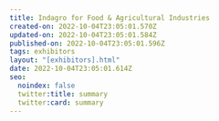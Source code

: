 ```yaml
---
title: Indagro for Food & Agricultural Industries
created-on: 2022-10-04T23:05:01.570Z
updated-on: 2022-10-04T23:05:01.584Z
published-on: 2022-10-04T23:05:01.596Z
tags: exhibitors
layout: "[exhibitors].html"
date: 2022-10-04T23:05:01.614Z
seo:
  noindex: false
  twitter:title: summary
  twitter:card: summary
---
```

